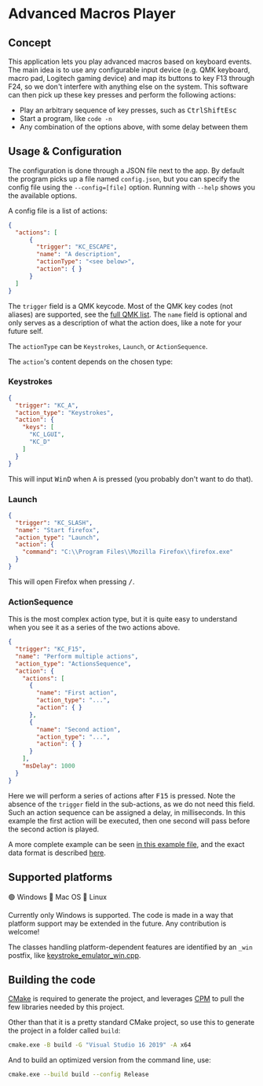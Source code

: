 # Advanced Macros Player

## Concept

This application lets you play advanced macros based on keyboard events. The main idea is to use any configurable input device (e.g. QMK keyboard, macro pad, Logitech gaming device) and map its buttons to key F13 through F24, so we don't interfere with anything else on the system. This software can then pick up these key presses and perform the following actions:

* Play an arbitrary sequence of key presses, such as <kbd>Ctrl</kbd><kbd>Shift</kbd><kbd>Esc</kbd>
* Start a program, like `code -n`
* Any combination of the options above, with some delay between them

## Usage & Configuration

The configuration is done through a JSON file next to the app. By default the program picks up a file named `config.json`, but you can specify the config file using the `--config=[file]` option. Running with `--help` shows you the available options.

A config file is a list of actions:

```json
{
  "actions": [
      {
        "trigger": "KC_ESCAPE",
        "name": "A description",
        "actionType": "<see below>",
        "action": { }
      }
  ]
}
```

The `trigger` field is a QMK keycode. Most of the QMK key codes (not aliases) are supported, see the [full QMK list](https://beta.docs.qmk.fm/using-qmk/simple-keycodes/keycodes). The `name` field is optional and only serves as a description of what the action does, like a note for your future self.

The `actionType` can be `Keystrokes`, `Launch`, or `ActionSequence`.

The `action`'s content depends on the chosen type:

### Keystrokes

```json
{
  "trigger": "KC_A",
  "action_type": "Keystrokes",
  "action": {
    "keys": [
      "KC_LGUI",
      "KC_D"
    ]
  }
}
```

This will input <kbd>Win</kbd><kbd>D</kbd> when <kbd>A</kbd> is pressed (you probably don't want to do that).

### Launch

```json
{
  "trigger": "KC_SLASH",
  "name": "Start firefox",
  "action_type": "Launch",
  "action": {
    "command": "C:\\Program Files\\Mozilla Firefox\\firefox.exe"
  }
}
```

This will open Firefox when pressing <kbd>/</kbd>.

### ActionSequence

This is the most complex action type, but it is quite easy to understand when you see it as a series of the two actions above.

```json
{
  "trigger": "KC_F15",
  "name": "Perform multiple actions",
  "action_type": "ActionsSequence",
  "action": {
    "actions": [
      {
        "name": "First action",
        "action_type": "...",
        "action": { }
      },
      {
        "name": "Second action",
        "action_type": "...",
        "action": { }
      }
    ],
    "msDelay": 1000
  }
}
```

Here we will perform a series of actions after <kbd>F15</kbd> is pressed. Note the absence of the `trigger` field in the sub-actions, as we do not need this field. Such an action sequence can be assigned a delay, in milliseconds. In this example the first action will be executed, then one second will pass before the second action is played.

A more complete example can be seen [in this example file](example_config.json), and the exact data format is described [here](schema/src/actions.fbs).

## Supported platforms

 :green_circle: Windows
 :red_circle: Mac OS
 :red_circle: Linux

Currently only Windows is supported. The code is made in a way that platform support may be extended in the future. Any contribution is welcome!

The classes handling platform-dependent features are identified by an `_win` postfix, like [keystroke_emulator_win.cpp](macro_player/src/keystroke_emulator_win.cpp).

## Building the code

[CMake](https://cmake.org/) is required to generate the project, and leverages [CPM](https://github.com/cpm-cmake/CPM.cmake) to pull the few libraries needed by this project.

Other than that it is a pretty standard CMake project, so use this to generate the project in a folder called `build`:

```bash
cmake.exe -B build -G "Visual Studio 16 2019" -A x64
```

And to build an optimized version from the command line, use:

```bash
cmake.exe --build build --config Release
```
